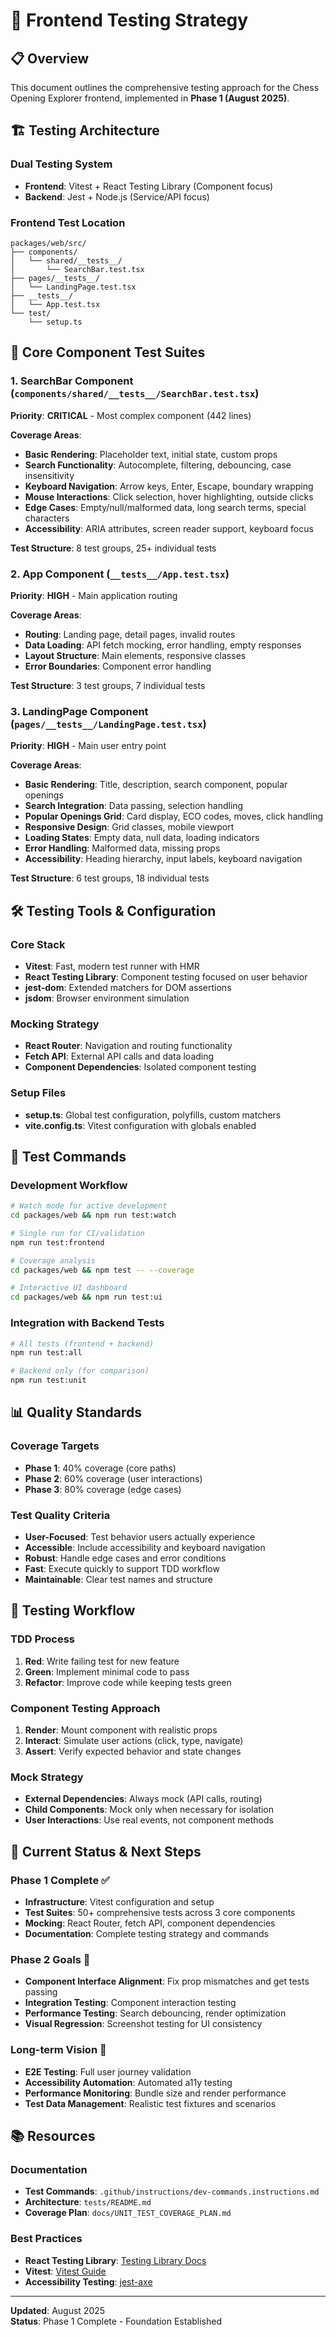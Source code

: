 # 🧪 Frontend Testing Strategy

## 📋 Overview

This document outlines the comprehensive testing approach for the Chess Opening Explorer frontend, implemented in **Phase 1 (August 2025)**.

## 🏗️ Testing Architecture

### **Dual Testing System**
- **Frontend**: Vitest + React Testing Library (Component focus)
- **Backend**: Jest + Node.js (Service/API focus)

### **Frontend Test Location**
```
packages/web/src/
├── components/
│   └── shared/__tests__/
│       └── SearchBar.test.tsx
├── pages/__tests__/
│   └── LandingPage.test.tsx
├── __tests__/
│   └── App.test.tsx
└── test/
    └── setup.ts
```

## 🎯 Core Component Test Suites

### **1. SearchBar Component** (`components/shared/__tests__/SearchBar.test.tsx`)

**Priority**: **CRITICAL** - Most complex component (442 lines)

**Coverage Areas**:
- **Basic Rendering**: Placeholder text, initial state, custom props
- **Search Functionality**: Autocomplete, filtering, debouncing, case insensitivity
- **Keyboard Navigation**: Arrow keys, Enter, Escape, boundary wrapping
- **Mouse Interactions**: Click selection, hover highlighting, outside clicks
- **Edge Cases**: Empty/null/malformed data, long search terms, special characters
- **Accessibility**: ARIA attributes, screen reader support, keyboard focus

**Test Structure**: 8 test groups, 25+ individual tests

### **2. App Component** (`__tests__/App.test.tsx`)

**Priority**: **HIGH** - Main application routing

**Coverage Areas**:
- **Routing**: Landing page, detail pages, invalid routes
- **Data Loading**: API fetch mocking, error handling, empty responses
- **Layout Structure**: Main elements, responsive classes
- **Error Boundaries**: Component error handling

**Test Structure**: 3 test groups, 7 individual tests

### **3. LandingPage Component** (`pages/__tests__/LandingPage.test.tsx`)

**Priority**: **HIGH** - Main user entry point

**Coverage Areas**:
- **Basic Rendering**: Title, description, search component, popular openings
- **Search Integration**: Data passing, selection handling
- **Popular Openings Grid**: Card display, ECO codes, moves, click handling
- **Responsive Design**: Grid classes, mobile viewport
- **Loading States**: Empty data, null data, loading indicators
- **Error Handling**: Malformed data, missing props
- **Accessibility**: Heading hierarchy, input labels, keyboard navigation

**Test Structure**: 6 test groups, 18 individual tests

## 🛠️ Testing Tools & Configuration

### **Core Stack**
- **Vitest**: Fast, modern test runner with HMR
- **React Testing Library**: Component testing focused on user behavior
- **jest-dom**: Extended matchers for DOM assertions
- **jsdom**: Browser environment simulation

### **Mocking Strategy**
- **React Router**: Navigation and routing functionality
- **Fetch API**: External API calls and data loading
- **Component Dependencies**: Isolated component testing

### **Setup Files**
- **setup.ts**: Global test configuration, polyfills, custom matchers
- **vite.config.ts**: Vitest configuration with globals enabled

## 🚀 Test Commands

### **Development Workflow**
```bash
# Watch mode for active development
cd packages/web && npm run test:watch

# Single run for CI/validation
npm run test:frontend

# Coverage analysis
cd packages/web && npm test -- --coverage

# Interactive UI dashboard
cd packages/web && npm run test:ui
```

### **Integration with Backend Tests**
```bash
# All tests (frontend + backend)
npm run test:all

# Backend only (for comparison)
npm run test:unit
```

## 📊 Quality Standards

### **Coverage Targets**
- **Phase 1**: 40% coverage (core paths)
- **Phase 2**: 60% coverage (user interactions)
- **Phase 3**: 80% coverage (edge cases)

### **Test Quality Criteria**
- **User-Focused**: Test behavior users actually experience
- **Accessible**: Include accessibility and keyboard navigation
- **Robust**: Handle edge cases and error conditions
- **Fast**: Execute quickly to support TDD workflow
- **Maintainable**: Clear test names and structure

## 🔄 Testing Workflow

### **TDD Process**
1. **Red**: Write failing test for new feature
2. **Green**: Implement minimal code to pass
3. **Refactor**: Improve code while keeping tests green

### **Component Testing Approach**
1. **Render**: Mount component with realistic props
2. **Interact**: Simulate user actions (click, type, navigate)
3. **Assert**: Verify expected behavior and state changes

### **Mock Strategy**
- **External Dependencies**: Always mock (API calls, routing)
- **Child Components**: Mock only when necessary for isolation
- **User Interactions**: Use real events, not component methods

## 🚧 Current Status & Next Steps

### **Phase 1 Complete** ✅
- **Infrastructure**: Vitest configuration and setup
- **Test Suites**: 50+ comprehensive tests across 3 core components
- **Mocking**: React Router, fetch API, component dependencies
- **Documentation**: Complete testing strategy and commands

### **Phase 2 Goals** 🎯
- **Component Interface Alignment**: Fix prop mismatches and get tests passing
- **Integration Testing**: Component interaction testing
- **Performance Testing**: Search debouncing, render optimization
- **Visual Regression**: Screenshot testing for UI consistency

### **Long-term Vision** 🌟
- **E2E Testing**: Full user journey validation
- **Accessibility Automation**: Automated a11y testing
- **Performance Monitoring**: Bundle size and render performance
- **Test Data Management**: Realistic test fixtures and scenarios

## 📚 Resources

### **Documentation**
- **Test Commands**: `.github/instructions/dev-commands.instructions.md`
- **Architecture**: `tests/README.md`
- **Coverage Plan**: `docs/UNIT_TEST_COVERAGE_PLAN.md`

### **Best Practices**
- **React Testing Library**: [Testing Library Docs](https://testing-library.com/docs/react-testing-library/intro/)
- **Vitest**: [Vitest Guide](https://vitest.dev/guide/)
- **Accessibility Testing**: [jest-axe](https://github.com/nickcolley/jest-axe)

---

**Updated**: August 2025  
**Status**: Phase 1 Complete - Foundation Established

